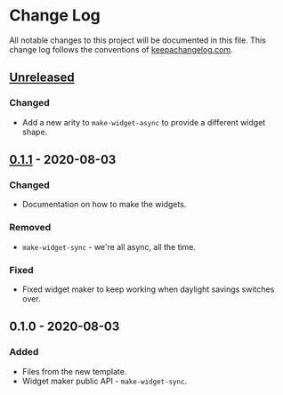 # Change Log
All notable changes to this project will be documented in this file. This change log follows the conventions of [keepachangelog.com](http://keepachangelog.com/).

## [Unreleased]
### Changed
- Add a new arity to `make-widget-async` to provide a different widget shape.

## [0.1.1] - 2020-08-03
### Changed
- Documentation on how to make the widgets.

### Removed
- `make-widget-sync` - we're all async, all the time.

### Fixed
- Fixed widget maker to keep working when daylight savings switches over.

## 0.1.0 - 2020-08-03
### Added
- Files from the new template.
- Widget maker public API - `make-widget-sync`.

[Unreleased]: https://github.com/your-name/clojure_mysql/compare/0.1.1...HEAD
[0.1.1]: https://github.com/your-name/clojure_mysql/compare/0.1.0...0.1.1
